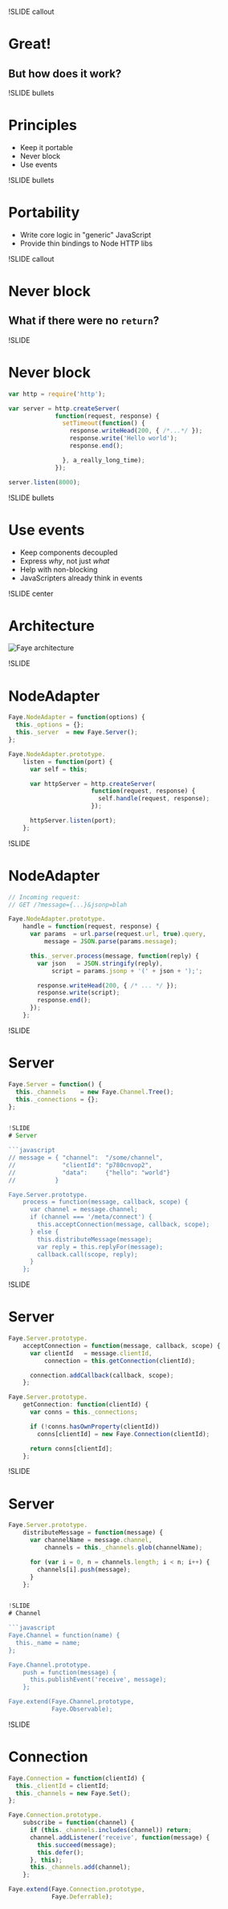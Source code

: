 !SLIDE callout
# Great!
## But how does it work?


!SLIDE bullets
# Principles

* Keep it portable
* Never block
* Use events


!SLIDE bullets
# Portability
* Write core logic in "generic" JavaScript
* Provide thin bindings to Node HTTP libs


!SLIDE callout
# Never block
## What if there were no `return`?


!SLIDE
# Never block

```javascript
var http = require('http');

var server = http.createServer(
             function(request, response) {
               setTimeout(function() {
                 response.writeHead(200, { /*...*/ });
                 response.write('Hello world');
                 response.end();

               }, a_really_long_time);
             });

server.listen(8000);
```

!SLIDE bullets
# Use events

* Keep components decoupled
* Express _why_, not just _what_
* Help with non-blocking
* JavaScripters already think in events


!SLIDE center
# Architecture

![Faye architecture](faye-arch.png)


!SLIDE
# NodeAdapter

```javascript
Faye.NodeAdapter = function(options) {
  this._options = {};
  this._server  = new Faye.Server();
};

Faye.NodeAdapter.prototype.
    listen = function(port) {
      var self = this;

      var httpServer = http.createServer(
                       function(request, response) {
                         self.handle(request, response);
                       });

      httpServer.listen(port);
    };
```

!SLIDE
# NodeAdapter

```javascript
// Incoming request:
// GET /?message={...}&jsonp=blah

Faye.NodeAdapter.prototype.
    handle = function(request, response) {
      var params  = url.parse(request.url, true).query,
          message = JSON.parse(params.message);

      this._server.process(message, function(reply) {
        var json   = JSON.stringify(reply),
            script = params.jsonp + '(' + json + ');';

        response.writeHead(200, { /* ... */ });
        response.write(script);
        response.end();
      });
    };
```

!SLIDE
# Server

```javascript
Faye.Server = function() {
  this._channels    = new Faye.Channel.Tree();
  this._connections = {};
};


!SLIDE
# Server

```javascript
// message = { "channel":  "/some/channel",
//             "clientId": "p780cnvop2",
//             "data":     {"hello": "world"}
//           }

Faye.Server.prototype.
    process = function(message, callback, scope) {
      var channel = message.channel;
      if (channel === '/meta/connect') {
        this.acceptConnection(message, callback, scope);
      } else {
        this.distributeMessage(message);
        var reply = this.replyFor(message);
        callback.call(scope, reply);
      }
    };
```

!SLIDE
# Server

```javascript
Faye.Server.prototype.
    acceptConnection = function(message, callback, scope) {
      var clientId   = message.clientId,
          connection = this.getConnection(clientId);

      connection.addCallback(callback, scope);
    };

Faye.Server.prototype.
    getConnection: function(clientId) {
      var conns = this._connections;

      if (!conns.hasOwnProperty(clientId))
        conns[clientId] = new Faye.Connection(clientId);

      return conns[clientId];
    };
```

!SLIDE
# Server

```javascript
Faye.Server.prototype.
    distributeMessage = function(message) {
      var channelName = message.channel,
          channels = this._channels.glob(channelName);

      for (var i = 0, n = channels.length; i < n; i++) {
        channels[i].push(message);
      }
    };


!SLIDE
# Channel

```javascript
Faye.Channel = function(name) {
  this._name = name;
};

Faye.Channel.prototype.
    push = function(message) {
      this.publishEvent('receive', message);
    };

Faye.extend(Faye.Channel.prototype,
            Faye.Observable);
```

!SLIDE
# Connection

```javascript
Faye.Connection = function(clientId) {
  this._clientId = clientId;
  this._channels = new Faye.Set();
};

Faye.Connection.prototype.
    subscribe = function(channel) {
      if (this._channels.includes(channel)) return;
      channel.addListener('receive', function(message) {
        this.succeed(message);
        this.defer();
      }, this);
      this._channels.add(channel);
    };

Faye.extend(Faye.Connection.prototype,
            Faye.Deferrable);
